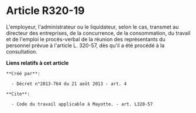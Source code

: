 # Article R320-19

L'employeur, l'administrateur ou le liquidateur, selon le cas, transmet au directeur des entreprises, de la concurrence, de
la consommation, du travail et de l'emploi le procès-verbal de la réunion des représentants du personnel prévue à l'article
L. 320-57, dès qu'il a été procédé à la consultation.

**Liens relatifs à cet article**

	**Créé par**:

	  - Décret n°2013-764 du 21 août 2013 - art. 4

	**Cite**:

	  - Code du travail applicable à Mayotte. - art. L320-57
